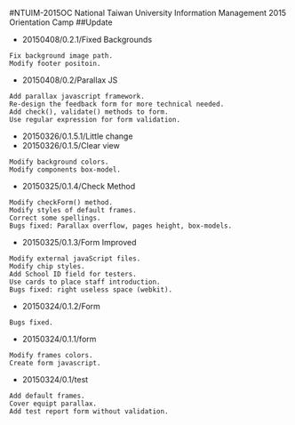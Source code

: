 #NTUIM-2015OC
National Taiwan University Information Management 2015 Orientation Camp
##Update
* 20150408/0.2.1/Fixed Backgrounds
```
Fix background image path.
Modify footer positoin.
```
* 20150408/0.2/Parallax JS
```
Add parallax javascript framework.
Re-design the feedback form for more technical needed.
Add check(), validate() methods to form.
Use regular expression for form validation.
```
* 20150326/0.1.5.1/Little change
* 20150326/0.1.5/Clear view
```
Modify background colors.
Modify components box-model.
```
* 20150325/0.1.4/Check Method
```
Modify checkForm() method.
Modify styles of default frames.
Correct some spellings.
Bugs fixed: Parallax overflow, pages height, box-models.
```
* 20150325/0.1.3/Form Improved
```
Modify external javaScript files.
Modify chip styles.
Add School ID field for testers.
Use cards to place staff introduction.
Bugs fixed: right useless space (webkit).
```
* 20150324/0.1.2/Form
```
Bugs fixed.
```
* 20150324/0.1.1/form
```
Modify frames colors.
Create form javascript.
```
* 20150324/0.1/test
```
Add default frames.
Cover equipt parallax.
Add test report form without validation.
```
